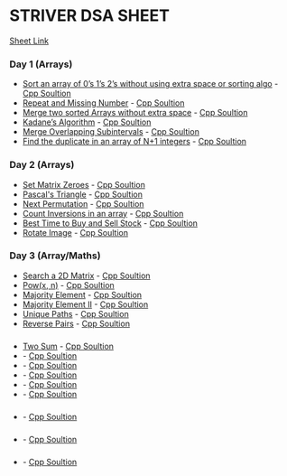 # STRIVER DSA SHEET

[Sheet Link](https://docs.google.com/document/d/1JLKCaz4n4YtYdQ1bJF1X46BKbxldedb6N1OMiXh9Dmo/edit?usp=sharing)

### Day 1 (Arrays)

- [Sort an array of 0’s 1’s 2’s without using extra space or sorting algo](https://leetcode.com/problems/sort-colors/) - [Cpp Soultion](./Day-1/Sort%20Colors.cpp)
- [Repeat and Missing Number](https://www.geeksforgeeks.org/find-a-repeating-and-a-missing-number/) - [Cpp Soultion](./Day-1/Find%20Missing%20And%20Repeating.cpp)
- [Merge two sorted Arrays without extra space](https://www.geeksforgeeks.org/efficiently-merging-two-sorted-arrays-with-o1-extra-space/) - [Cpp Soultion](./Day-1/Merge%20Two%20Sorted%20Arrays.cpp)
- [Kadane’s Algorithm](https://leetcode.com/problems/maximum-subarray/) - [Cpp Soultion](./Day-1/Maximum%20Subarray.cpp)
- [Merge Overlapping Subintervals](https://leetcode.com/problems/merge-intervals/) - [Cpp Soultion](./Day-1/Merge%20Intervals.cpp)
- [Find the duplicate in an array of N+1 integers](https://leetcode.com/problems/find-the-duplicate-number/solution/) - [Cpp Soultion](./Day-1/Find%20the%20Duplicate%20Number.cpp)

### Day 2 (Arrays)

- [Set Matrix Zeroes](https://leetcode.com/problems/set-matrix-zeroes/) - [Cpp Soultion](./Day-2/Set%20Matrix%20Zeroes.cpp)
- [Pascal's Triangle](https://leetcode.com/problems/pascals-triangle/) - [Cpp Soultion](./Day-2/Pascal's%20Triangle.cpp)
- [Next Permutation](https://leetcode.com/problems/next-permutation/) - [Cpp Soultion](./Day-2/Next%20Permutation.cpp)
- [Count Inversions in an array](https://www.geeksforgeeks.org/counting-inversions/) - [Cpp Soultion](./Day-2/Count%20Inversions.cpp)
- [Best Time to Buy and Sell Stock](https://leetcode.com/problems/best-time-to-buy-and-sell-stock/) - [Cpp Soultion](./Day-2/Best%20Time%20to%20Buy%20and%20Sell%20Stock.cpp)
- [Rotate Image](https://leetcode.com/problems/rotate-image/) - [Cpp Soultion](./Day-2/Rotate%20Image.cpp)

### Day 3 (Array/Maths)

- [Search a 2D Matrix](https://leetcode.com/problems/search-a-2d-matrix/) - [Cpp Soultion](./Day-3/Search%20a%202D%20Matrix.cpp)
- [Pow(x, n)](https://leetcode.com/problems/powx-n/) - [Cpp Soultion](./Day-3/Powxn.cpp)
- [Majority Element](https://leetcode.com/problems/majority-element/) - [Cpp Soultion](./Day-3/Majority%20Element.cpp)
- [Majority Element II](https://leetcode.com/problems/majority-element-ii/) - [Cpp Soultion](./Day-3/Majority%20Element%20II.cpp)
- [Unique Paths](https://leetcode.com/problems/unique-paths/) - [Cpp Soultion](./Day-3/Unique%20Paths.cpp)
- [Reverse Pairs](https://leetcode.com/problems/reverse-pairs/) - [Cpp Soultion](./Day-3/Reverse%20Pairs.cpp)

###

- [Two Sum](https://leetcode.com/problems/two-sum/) - [Cpp Soultion](./Day-4/Two%20Sum.cpp)
- []() - [Cpp Soultion](./Day-4/.cpp)
- []() - [Cpp Soultion](./Day-4/.cpp)
- []() - [Cpp Soultion](./Day-4/.cpp)
- []() - [Cpp Soultion](./Day-4/.cpp)
- []() - [Cpp Soultion](./Day-4/.cpp)

###

- []() - [Cpp Soultion](./Day-/.cpp)

###

- []() - [Cpp Soultion](./Day-/.cpp)

###

- []() - [Cpp Soultion](./Day-/.cpp)

